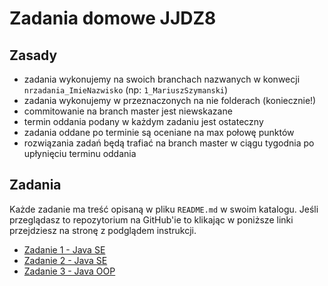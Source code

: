 # Zadania domowe JJDZ8

## Zasady

* zadania wykonujemy na swoich branchach nazwanych w konwecji `nrzadania_ImieNazwisko` (np: `1_MariuszSzymanski`)
* zadania wykonujemy w przeznaczonych na nie folderach (koniecznie!)
* commitowanie na branch master jest niewskazane
* termin oddania podany w każdym zadaniu jest ostateczny
* zadania oddane po terminie są oceniane na max połowę punktów
* rozwiązania zadań będą trafiać na branch master w ciągu tygodnia po upłynięciu terminu oddania

## Zadania
Każde zadanie ma treść opisaną w pliku `README.md` w swoim katalogu.
Jeśli przeglądasz to repozytorium na GitHub'ie to klikając w poniższe linki przejdziesz na stronę z podglądem instrukcji.

* [Zadanie 1 - Java SE](./Ex1)
* [Zadanie 2 - Java SE](./Ex2)
* [Zadanie 3 - Java OOP](./Ex3)
